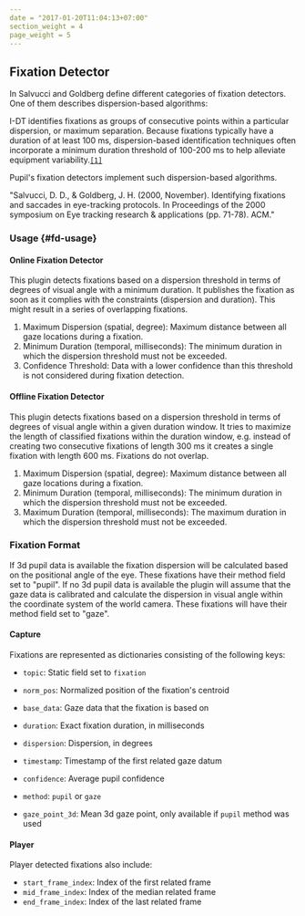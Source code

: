 ```yaml
---
date = "2017-01-20T11:04:13+07:00"
section_weight = 4
page_weight = 5
---
```


## Fixation Detector

In Salvucci and Goldberg define different categories of fixation detectors. One of them describes dispersion-based algorithms:

I-DT identifies fixations as groups of consecutive points within a particular dispersion, or maximum separation. Because fixations typically have a duration of at least 100 ms, dispersion-based identification techniques often incorporate a minimum duration threshold of 100-200 ms to help alleviate equipment variability.[`[1]`](#salvucci-goldberg)

Pupil's fixation detectors implement such dispersion-based algorithms.

<div name="salvucci-goldberg">"Salvucci, D. D., & Goldberg, J. H. (2000, November). Identifying fixations and saccades in eye-tracking protocols. In Proceedings of the 2000 symposium on Eye tracking research & applications (pp. 71-78). ACM."</div>

### Usage {#fd-usage}

#### Online Fixation Detector

This plugin detects fixations based on a dispersion threshold in terms of degrees of visual angle with a minimum duration. It publishes the fixation as soon as it complies with the constraints (dispersion and duration). This might result in a series of overlapping fixations.

1. Maximum Dispersion (spatial, degree): Maximum distance between all gaze locations during a fixation.
2. Minimum Duration (temporal, milliseconds): The minimum duration in which the dispersion threshold must not be exceeded.
3. Confidence Threshold: Data with a lower confidence than this threshold is not considered during fixation detection.

#### Offline Fixation Detector

This plugin detects fixations based on a dispersion threshold in terms of degrees of visual angle within a given duration window. It tries to maximize the length of classified fixations within the duration window, e.g. instead of creating two consecutive fixations of length 300 ms it creates a single fixation with length 600 ms. Fixations do not overlap.

1. Maximum Dispersion (spatial, degree): Maximum distance between all gaze locations during a fixation.
2. Minimum Duration (temporal, milliseconds): The minimum duration in which the dispersion threshold must not be exceeded.
2. Maximum Duration (temporal, milliseconds): The maximum duration in which the dispersion threshold must not be exceeded.


### Fixation Format

If 3d pupil data is available the fixation dispersion will be calculated based on the positional angle of the eye. These fixations have their method field set to "pupil". If no 3d pupil data is available the plugin will assume that the gaze data is calibrated and calculate the dispersion in visual angle within the coordinate system of the world camera. These fixations will have their method field set to "gaze".

#### Capture
Fixations are represented as dictionaries consisting of the following keys:

- `topic`: Static field set to `fixation`
- `norm_pos`: Normalized position of the fixation's centroid
- `base_data`: Gaze data that the fixation is based on
- `duration`: Exact fixation duration, in milliseconds
- `dispersion`: Dispersion, in degrees
- `timestamp`: Timestamp of the first related gaze datum
- `confidence`: Average pupil confidence
- `method`: `pupil` or `gaze`

- `gaze_point_3d`: Mean 3d gaze point, only available if `pupil` method was used

#### Player
Player detected fixations also include:

- `start_frame_index`: Index of the first related frame
- `mid_frame_index`: Index of the median related frame
- `end_frame_index`: Index of the last related frame

[SalvucciGoldberg]: http://www.gruberpeplab.com/teaching/psych231_fall2013/documents/231_SalvucciGoldberg2000.pdf
